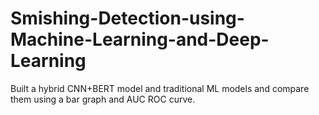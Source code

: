 # Smishing-Detection-using-Machine-Learning-and-Deep-Learning
Built a hybrid CNN+BERT model and traditional ML models and compare them using a bar graph and AUC ROC curve.
